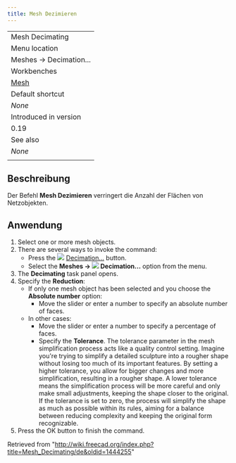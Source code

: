 ```yaml
---
title: Mesh Dezimieren
---
```


|                                          |
| ---------------------------------------- |
| Mesh Decimating                          |
| Menu location                            |
| Meshes → Decimation...                   |
| Workbenches                              |
| [Mesh](/Mesh_Workbench "Mesh Workbench") |
| Default shortcut                         |
| _None_                                   |
| Introduced in version                    |
| 0.19                                     |
| See also                                 |
| _None_                                   |
|                                          |

## Beschreibung

Der Befehl **Mesh Dezimieren** verringert die Anzahl der Flächen von Netzobjekten.

## Anwendung

1. Select one or more mesh objects.
2. There are several ways to invoke the command:
   - Press the ![](/images/Mesh_Decimating.svg) [Decimation...](/Mesh_Decimating "Mesh Decimating") button.
   - Select the **Meshes → ![](/images/Mesh_Decimating.svg) Decimation...** option from the menu.
3. The **Decimating** task panel opens.
4. Specify the **Reduction**:
   - If only one mesh object has been selected and you choose the **Absolute number** option:
     - Move the slider or enter a number to specify an absolute number of faces.
   - In other cases:
     - Move the slider or enter a number to specify a percentage of faces.
     - Specify the **Tolerance**. The tolerance parameter in the mesh simplification process acts like a quality control setting. Imagine you're trying to simplify a detailed sculpture into a rougher shape without losing too much of its important features. By setting a higher tolerance, you allow for bigger changes and more simplification, resulting in a rougher shape. A lower tolerance means the simplification process will be more careful and only make small adjustments, keeping the shape closer to the original. If the tolerance is set to zero, the process will simplify the shape as much as possible within its rules, aiming for a balance between reducing complexity and keeping the original form recognizable.
5. Press the OK button to finish the command.

Retrieved from "<http://wiki.freecad.org/index.php?title=Mesh_Decimating/de&oldid=1444255>"
